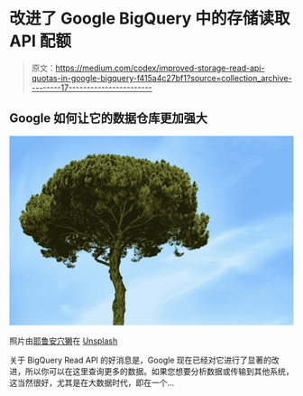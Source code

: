 # 改进了 Google BigQuery 中的存储读取 API 配额

> 原文：<https://medium.com/codex/improved-storage-read-api-quotas-in-google-bigquery-f415a4c27bf1?source=collection_archive---------17----------------------->

## Google 如何让它的数据仓库更加强大

![](img/53c4bc8beaa5cfdebb5f5ada7ccba992.png)

照片由[耶鲁安穴獭](https://unsplash.com/@jeroendenotter?utm_source=unsplash&utm_medium=referral&utm_content=creditCopyText)在 [Unsplash](https://unsplash.com/s/photos/tree?utm_source=unsplash&utm_medium=referral&utm_content=creditCopyText)

关于 BigQuery Read API 的好消息是，Google 现在已经对它进行了显著的改进，所以你可以在这里查询更多的数据。如果您想要分析数据或传输到其他系统，这当然很好，尤其是在大数据时代，即在一个…